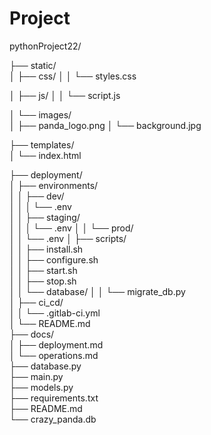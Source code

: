 # Project
pythonProject22/

├── static/              
│   ├── css/
│   │   └── styles.css

│   ├── js/
│   │   └── script.js

│   └── images/           
│       ├── panda_logo.png
│       └── background.jpg

├── templates/              
│   └── index.html

├── deployment/          
│   ├── environments/        
│   │   ├── dev/            
│   │   │   └── .env          
│   │   ├── staging/        
│   │   │   └── .env
│   │   └── prod/         
│   │       └── .env
│   ├── scripts/             
│   │   ├── install.sh       
│   │   ├── configure.sh     
│   │   ├── start.sh         
│   │   ├── stop.sh         
│   │   └── database/
│   │       └── migrate_db.py  
│   ├── ci_cd/              
│   │   └── .gitlab-ci.yml   
│   └── README.md           
├── docs/                  
│   ├── deployment.md      
│   └── operations.md     
├── database.py           
├── main.py              
├── models.py            
├── requirements.txt      
├── README.md            
└── crazy_panda.db
